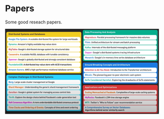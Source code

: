 # Papers

Some good reseach papers. 

<img src="https://github.com/parsaeisa/Notes/blob/main/good%20research%20papers.png" >